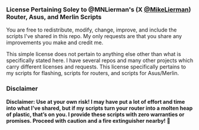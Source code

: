 ### License Pertaining Soley to @MNLierman's (X [@MikeLierman](https://x.com/MikeLierman)) Router, Asus, and Merlin Scripts
You are free to redistribute, modify, change, improve, and include the scripts I've shared in this repo. My only requests are that you share any improvements you make and credit me.

This simple license does not pertain to anything else other than what is specifically stated here. I have several repos and many other projects which carry different licenses and requests. This license specifically pertains to my scripts for flashing, scripts for routers, and scripts for Asus/Merlin.

### Disclaimer
**Disclaimer: Use at your own risk! I may have put a lot of effort and time into what I've shared, but if my scripts turn your router into a molten heap of plastic, that’s on you. I provide these scripts with zero warranties or promises. Proceed with caution and a fire extinguisher nearby! 🧯**

